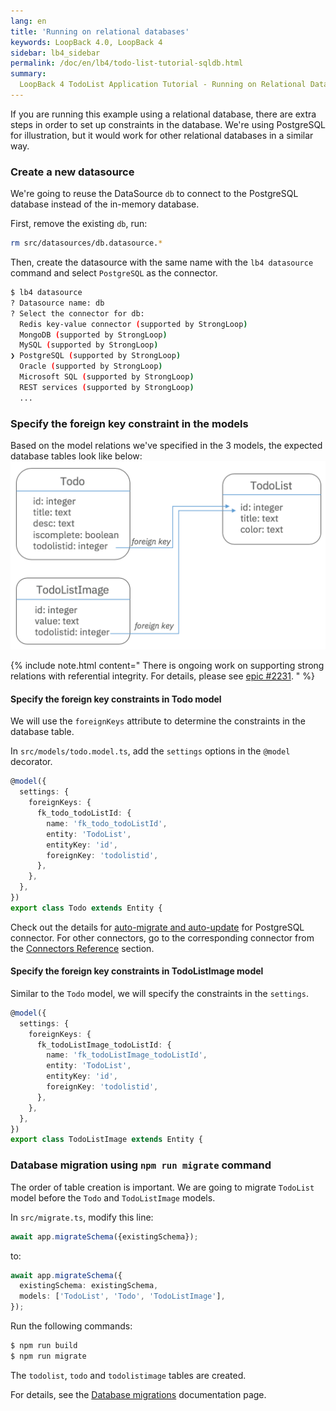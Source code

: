 ```yaml
---
lang: en
title: 'Running on relational databases'
keywords: LoopBack 4.0, LoopBack 4
sidebar: lb4_sidebar
permalink: /doc/en/lb4/todo-list-tutorial-sqldb.html
summary:
  LoopBack 4 TodoList Application Tutorial - Running on Relational Databases
---
```


If you are running this example using a relational database, there are extra
steps in order to set up constraints in the database. We're using PostgreSQL for
illustration, but it would work for other relational databases in a similar way.

### Create a new datasource

We're going to reuse the DataSource `db` to connect to the PostgreSQL database
instead of the in-memory database.

First, remove the existing `db`, run:

```sh
rm src/datasources/db.datasource.*
```

Then, create the datasource with the same name with the `lb4 datasource` command
and select `PostgreSQL` as the connector.

```sh
$ lb4 datasource
? Datasource name: db
? Select the connector for db:
  Redis key-value connector (supported by StrongLoop)
  MongoDB (supported by StrongLoop)
  MySQL (supported by StrongLoop)
❯ PostgreSQL (supported by StrongLoop)
  Oracle (supported by StrongLoop)
  Microsoft SQL (supported by StrongLoop)
  REST services (supported by StrongLoop)
  ...
```

### Specify the foreign key constraint in the models

Based on the model relations we've specified in the 3 models, the expected
database tables look like below:
![database tables](todo-list-tutorial-dbtables.png)

{% include note.html content="
There is ongoing work on supporting strong relations with referential integrity.  For details, please see [epic #2231](https://github.com/strongloop/loopback-next/issues/2331).
" %}

#### Specify the foreign key constraints in Todo model

We will use the `foreignKeys` attribute to determine the constraints in the
database table.

In `src/models/todo.model.ts`, add the `settings` options in the `@model`
decorator.

```ts
@model({
  settings: {
    foreignKeys: {
      fk_todo_todoListId: {
        name: 'fk_todo_todoListId',
        entity: 'TodoList',
        entityKey: 'id',
        foreignKey: 'todolistid',
      },
    },
  },
})
export class Todo extends Entity {
```

Check out the details for
[auto-migrate and auto-update](https://loopback.io/doc/en/lb3/PostgreSQL-connector.html#auto-migrateauto-update-models-with-foreign-keys)
for PostgreSQL connector. For other connectors, go to the corresponding
connector from the
[Connectors Reference](https://loopback.io/doc/en/lb3/Connectors-reference.html)
section.

#### Specify the foreign key constraints in TodoListImage model

Similar to the `Todo` model, we will specify the constraints in the `settings`.

```ts
@model({
  settings: {
    foreignKeys: {
      fk_todoListImage_todoListId: {
        name: 'fk_todoListImage_todoListId',
        entity: 'TodoList',
        entityKey: 'id',
        foreignKey: 'todolistid',
      },
    },
  },
})
export class TodoListImage extends Entity {
```

### Database migration using `npm run migrate` command

The order of table creation is important. We are going to migrate `TodoList`
model before the `Todo` and `TodoListImage` models.

In `src/migrate.ts`, modify this line:

```ts
await app.migrateSchema({existingSchema});
```

to:

```ts
await app.migrateSchema({
  existingSchema: existingSchema,
  models: ['TodoList', 'Todo', 'TodoListImage'],
});
```

Run the following commands:

```sh
$ npm run build
$ npm run migrate
```

The `todolist`, `todo` and `todolistimage` tables are created.

For details, see the [Database migrations](Database-migrations.md) documentation
page.
